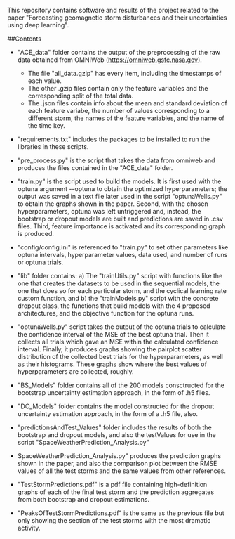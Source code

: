 This repository contains software and results of the project related to the paper "Forecasting geomagnetic storm disturbances and their uncertainties using deep learning".

##Contents
* "ACE_data" folder contains the output of the preprocessing of the raw data obtained from OMNIWeb (https://omniweb.gsfc.nasa.gov).
	* The file "all_data.gzip" has every item, including the timestamps of each value.
	* The other .gzip files contain only the feature variables and the corresponding split of the total data.
	* The .json files contain info about the mean and standard deviation of each feature variabe, the number of values corresponding to a different storm, the names of the feature variables, and the name of the time key.

* "requirements.txt" includes the packages to be installed to run the libraries in these scripts.
* "pre_process.py" is the script that takes the data from omniweb and produces the files contained in the "ACE_data" folder.
* "train.py" is the script used to build the models. It is first used with the optuna argument --optuna to obtain the optimized hyperparameters; the output was saved in a text file later used in the script "optunaWells.py" to obtain the graphs shown in the paper. Second, with the chosen hyperparameters, optuna was left untriggered and, instead, the bootstrap or dropout models are built and predictions are saved in .csv files. Third, feature importance is activated and its corresponding graph is produced.
* "config/config.ini" is referenced to "train.py" to set other parameters like optuna intervals, hyperparameter values, data used, and number of runs or optuna trials.
* "lib" folder contains: a) The "trainUtils.py" script with functions like the one that creates the datasets to be used in the sequential models, the one that does so for each particular storm, and the cyclical learning rate custom function, and b) the "trainModels.py" script with the concrete dropout class, the functions that build models with the 4 proposed architectures, and the objective function for the optuna runs.
* "optunaWells.py" script takes the output of the optuna trials to calculate the confidence interval of the MSE of the best optuna trial. Then it collects
all trials which gave an MSE within the calculated confidence interval. Finally, it produces graphs showing the pairplot scatter distribution of the collected best trials
for the hyperparameters, as well as their histograms. These graphs show where the best values of hyperparameters are collected, roughly.
* "BS_Models" folder contains all of the 200 models consctructed for the bootstrap uncertainty estimation approach, in the form of .h5 files.
* "DO_Models" folder contains the model constructed for the dropout uncertainty estimation approach, in the form of a .h5 file, also.
* "predictionsAndTest_Values" folder includes the results of both the bootstrap and dropout models, and also the testValues for use in the script "SpaceWeatherPrediction_Analysis.py"
* SpaceWeatherPrediction_Analysis.py" produces the prediction graphs shown in the paper, and also the comparison plot between the RMSE values of all the test storms and the same values from other references.
* "TestStormPredictions.pdf" is a pdf file containing high-definition graphs of each of the final test storm and the prediction aggregates from both bootstrap and dropout estimations.
* "PeaksOfTestStormPredictions.pdf" is the same as the previous file but only showing the section of the test storms with the most dramatic activity.
